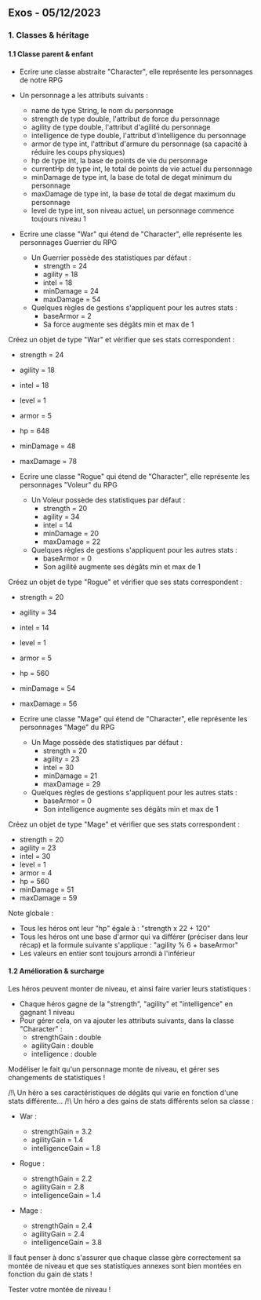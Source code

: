 ## Exos - 05/12/2023


### 1. Classes & héritage

 
#### 1.1 Classe parent & enfant


- Ecrire une classe abstraite "Character", elle représente les personnages de notre RPG
- Un personnage a les attributs suivants :
  - name de type String, le nom du personnage
  - strength de type double, l'attribut de force du personnage
  - agility de type double, l'attribut d'agilité du personnage
  - intelligence de type double, l'attribut d'intelligence du personnage
  - armor de type int, l'attribut d'armure du personnage (sa capacité à réduire les coups physiques)
  - hp de type int, la base de points de vie du personnage
  - currentHp de type int, le total de points de vie actuel du personnage
  - minDamage de type int, la base de total de degat minimum du personnage
  - maxDamage de type int, la base de total de degat maximum du personnage
  - level de type int, son niveau actuel, un personnage commence toujours niveau 1

- Ecrire une classe "War" qui étend de "Character", elle représente les personnages Guerrier du RPG
  - Un Guerrier possède des statistiques par défaut :
    - strength = 24
    - agility = 18
    - intel = 18
    - minDamage = 24
    - maxDamage = 54
  - Quelques règles de gestions s'appliquent pour les autres stats :
    - baseArmor = 2
    - Sa force augmente ses dégâts min et max de 1

Créez un objet de type "War" et vérifier que ses stats correspondent :
- strength = 24
- agility = 18
- intel = 18
- level = 1
- armor = 5
- hp = 648
- minDamage = 48
- maxDamage = 78

- Ecrire une classe "Rogue" qui étend de "Character", elle représente les personnages "Voleur" du RPG
  - Un Voleur possède des statistiques par défaut :
    - strength = 20
    - agility = 34
    - intel = 14
    - minDamage = 20
    - maxDamage = 22
  - Quelques règles de gestions s'appliquent pour les autres stats :
    - baseArmor = 0
    - Son agilité augmente ses dégâts min et max de 1

Créez un objet de type "Rogue" et vérifier que ses stats correspondent :
- strength = 20
- agility = 34
- intel = 14
- level = 1
- armor = 5
- hp = 560
- minDamage = 54
- maxDamage = 56

- Ecrire une classe "Mage" qui étend de "Character", elle représente les personnages "Mage" du RPG
  - Un Mage possède des statistiques par défaut :
    - strength = 20
    - agility = 23
    - intel = 30
    - minDamage = 21
    - maxDamage = 29
  - Quelques règles de gestions s'appliquent pour les autres stats :
    - baseArmor = 0
    - Son intelligence augmente ses dégâts min et max de 1

Créez un objet de type "Mage" et vérifier que ses stats correspondent :
- strength = 20
- agility = 23
- intel = 30
- level = 1
- armor = 4
- hp = 560
- minDamage = 51
- maxDamage = 59

Note globale :
- Tous les héros ont leur "hp" égale à : "strength x 22 + 120"
- Tous les héros ont une base d'armor qui va différer (préciser dans leur récap) et la formule suivante s'applique : "agility % 6 + baseArmor"
- Les valeurs en entier sont toujours arrondi à l'inférieur


#### 1.2 Amélioration & surcharge


Les héros peuvent monter de niveau, et ainsi faire varier leurs statistiques :
- Chaque héros gagne de la "strength", "agility" et "intelligence" en gagnant 1 niveau
- Pour gérer cela, on va ajouter les attributs suivants, dans la classe "Character" :
  - strengthGain : double
  - agilityGain : double
  - intelligence : double
 
Modéliser le fait qu'un personnage monte de niveau, et gérer ses changements de statistiques !

/!\ Un héro a ses caractéristiques de dégâts qui varie en fonction d'une stats différente...
/!\ Un héro a des gains de stats différents selon sa classe :
- War :
  - strengthGain = 3.2
  - agilityGain = 1.4
  - intelligenceGain = 1.8

- Rogue :
  - strengthGain = 2.2
  - agilityGain = 2.8
  - intelligenceGain = 1.4

- Mage :
  - strengthGain = 2.4
  - agilityGain = 2.4
  - intelligenceGain = 3.8

Il faut penser à donc s'assurer que chaque classe gère correctement sa montée de niveau et que ses statistiques annexes sont bien montées en fonction du gain de stats !

Tester votre montée de niveau !